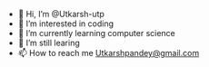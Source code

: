 - 👋 Hi, I’m @Utkarsh-utp
- 👀 I’m interested in coding
- 🌱 I’m currently learning computer science
- 💞️ I’m still learing
- 📫 How to reach me Utkarshpandey@gmail.com

<!---
Utkarsh-utp/Utkarsh-utp is a ✨ special ✨ repository because its `README.md` (this file) appears on your GitHub profile.
You can click the Preview link to take a look at your changes.
--->
